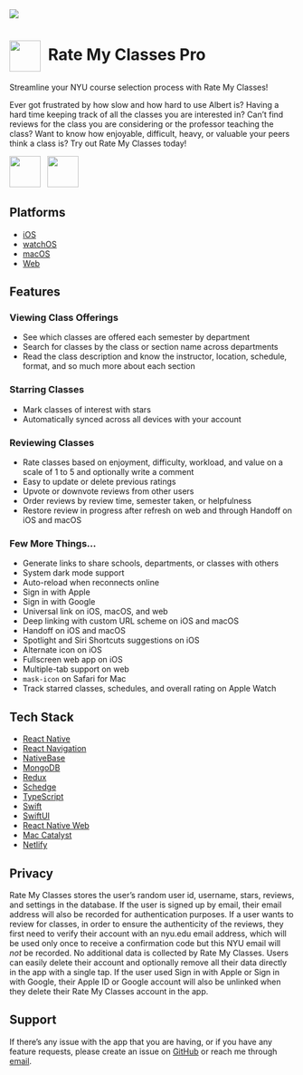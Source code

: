 <picture>
  <img src="https://user-images.githubusercontent.com/31050761/206311363-06b7a08a-be11-49af-9921-ac036112ded8.png">
</picture>

<h1><picture>
  <source valign="middle" height="55px" srcset="https://github.com/zhumingcheng697/Rate-My-Classes-Pro/raw/main/icons/violet.png" media="(prefers-color-scheme: dark)">
  <img valign="middle" height="55px" src="https://github.com/zhumingcheng697/Rate-My-Classes-Pro/raw/main/icons/default.png">
</picture>&nbsp;Rate My Classes Pro</h1>

Streamline your NYU course selection process with Rate My Classes!

Ever got frustrated by how slow and how hard to use Albert is? Having a hard time keeping track of all the classes you are interested in? Can’t find reviews for the class you are considering or the professor teaching the class? Want to know how enjoyable, difficult, heavy, or valuable your peers think a class is? Try out Rate My Classes today!

<a href="https://apple.co/3AduK8G?platform=iphone" style="display: inline-block; overflow: hidden;">
<picture alt="Download on the App Store">
  <source height="55px" srcset="https://tools.applemediaservices.com/api/badges/download-on-the-app-store/black/en-us" media="(prefers-color-scheme: dark)">
  <img height="55px" src="https://tools.applemediaservices.com/api/badges/download-on-the-app-store/white/en-us">
</picture></a>
&nbsp;
<a href="https://apple.co/3AduK8G?platform=mac" style="display: inline-block; overflow: hidden;">
<picture alt="Download on the Mac App Store">
  <source height="55px" srcset="https://tools.applemediaservices.com/api/badges/download-on-the-mac-app-store/black/en-us" media="(prefers-color-scheme: dark)">
  <img height="55px" src="https://tools.applemediaservices.com/api/badges/download-on-the-mac-app-store/white/en-us">
</picture></a>

## Platforms

- [iOS](https://apple.co/3AduK8G?platform=iphone)
- [watchOS](https://apple.co/3AduK8G?platform=appleWatch)
- [macOS](https://apple.co/3AduK8G?platform=mac)
- [Web](https://rate-my-classes-pro.netlify.app/)

## Features

### Viewing Class Offerings

- See which classes are offered each semester by department
- Search for classes by the class or section name across departments
- Read the class description and know the instructor, location, schedule, format, and so much more about each section

### Starring Classes

- Mark classes of interest with stars
- Automatically synced across all devices with your account

### Reviewing Classes

- Rate classes based on enjoyment, difficulty, workload, and value on a scale of 1 to 5 and optionally write a comment
- Easy to update or delete previous ratings
- Upvote or downvote reviews from other users
- Order reviews by review time, semester taken, or helpfulness
- Restore review in progress after refresh on web and through Handoff on iOS and macOS

### Few More Things…

- Generate links to share schools, departments, or classes with others
- System dark mode support
- Auto-reload when reconnects online
- Sign in with Apple
- Sign in with Google
- Universal link on iOS, macOS, and web
- Deep linking with custom URL scheme on iOS and macOS
- Handoff on iOS and macOS
- Spotlight and Siri Shortcuts suggestions on iOS
- Alternate icon on iOS
- Fullscreen web app on iOS
- Multiple-tab support on web
- `mask-icon` on Safari for Mac
- Track starred classes, schedules, and overall rating on Apple Watch

## Tech Stack

- [React Native](https://reactnative.dev)
- [React Navigation](https://reactnavigation.org)
- [NativeBase](https://nativebase.io)
- [MongoDB](https://www.mongodb.com)
- [Redux](https://redux.js.org)
- [Schedge](https://github.com/A1Liu/schedge)
- [TypeScript](https://www.typescriptlang.org)
- [Swift](https://www.swift.org)
- [SwiftUI](https://developer.apple.com/documentation/swiftui/)
- [React Native Web](https://necolas.github.io/react-native-web/)
- [Mac Catalyst](https://developer.apple.com/mac-catalyst/)
- [Netlify](https://www.netlify.com)

## Privacy

Rate My Classes stores the user’s random user id, username, stars, reviews, and settings in the database. If the user is signed up by email, their email address will also be recorded for authentication purposes. If a user wants to review for classes, in order to ensure the authenticity of the reviews, they first need to verify their account with an nyu.edu email address, which will be used only once to receive a confirmation code but this NYU email will _not_ be recorded. No additional data is collected by Rate My Classes. Users can easily delete their account and optionally remove all their data directly in the app with a single tap. If the user used Sign in with Apple or Sign in with Google, their Apple ID or Google account will also be unlinked when they delete their Rate My Classes account in the app.

## Support

If there’s any issue with the app that you are having, or if you have any feature requests, please create an issue on [GitHub](https://github.com/zhumingcheng697/Rate-My-Classes-Pro/issues) or reach me through [email](mailto:zhumingcheng697@icloud.com).
